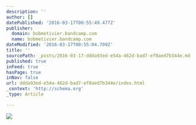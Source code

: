 ```yaml
---
description: ''
author: []
datePublished: '2016-03-17T00:55:49.477Z'
publisher:
  domain: bobmetivier.bandcamp.com
  name: bobmetivier.bandcamp.com
dateModified: '2016-03-17T00:55:04.709Z'
title: ''
sourcePath: _posts/2016-03-17-ddda93ed-e54a-462d-bad7-ef0aed7b344e.md
published: true
inFeed: true
hasPage: true
inNav: false
url: ddda93ed-e54a-462d-bad7-ef0aed7b344e/index.html
_context: 'http://schema.org'
_type: Article

---
```

![](http://f1.bcbits.com/img/0000384484_100.png)